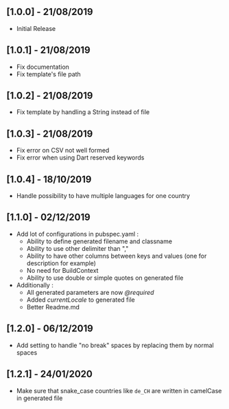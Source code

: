 ## [1.0.0] - 21/08/2019

* Initial Release

## [1.0.1] - 21/08/2019

* Fix documentation
* Fix template's file path

## [1.0.2] - 21/08/2019

* Fix template by handling a String instead of file

## [1.0.3] - 21/08/2019

* Fix error on CSV not well formed
* Fix error when using Dart reserved keywords

## [1.0.4] - 18/10/2019

* Handle possibility to have multiple languages for one country

## [1.1.0] - 02/12/2019  
  
* Add lot of configurations in pubspec.yaml :  
	* Ability to define generated filename and classname
	* Ability to use other delimiter than ","
	* Ability to have other columns between keys and values (one for description for example)
	* No need for BuildContext
	* Ability to use double or simple quotes on generated file
* Additionally :
	* All generated parameters are now *@required*
	* Added *currentLocale* to generated file
	* Better Readme.md

## [1.2.0] - 06/12/2019 

* Add setting to handle "no break" spaces by replacing them by normal spaces

## [1.2.1] - 24/01/2020 

* Make sure that snake_case countries like `de_CH` are written in camelCase in generated file